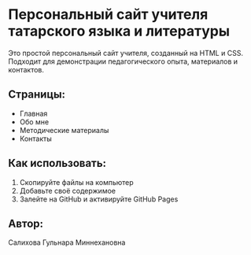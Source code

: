 # Персональный сайт учителя татарского языка и литературы

Это простой персональный сайт учителя, созданный на HTML и CSS. Подходит для демонстрации педагогического опыта, материалов и контактов.

## Страницы:
- Главная
- Обо мне
- Методические материалы
- Контакты

## Как использовать:
1. Скопируйте файлы на компьютер
2. Добавьте своё содержимое
3. Залейте на GitHub и активируйте GitHub Pages

## Автор:
Салихова Гульнара Миннехановна